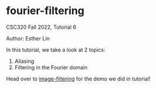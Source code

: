 # fourier-filtering

CSC320 Fall 2022, Tutorial 6

Author: Esther Lin

In this tutorial, we take a look at 2 topics:

1.  Aliasing
2.  Filtering in the Fourier domain

Head over to [image-filtering](./image-filtering.ipynb) for the demo we did in tutorial!